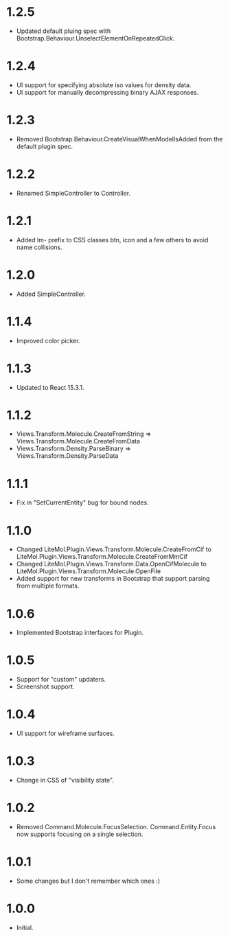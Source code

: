 ﻿# 1.2.5
* Updated default pluing spec with Bootstrap.Behaviour.UnselectElementOnRepeatedClick.

# 1.2.4
* UI support for specifying absolute iso values for density data.
* UI support for manually decompressing binary AJAX responses.

# 1.2.3
* Removed Bootstrap.Behaviour.CreateVisualWhenModelIsAdded from the default plugin spec.

# 1.2.2
* Renamed SimpleController to Controller.

# 1.2.1
* Added lm- prefix to CSS classes btn, icon and a few others to avoid name collisions.

# 1.2.0
* Added SimpleController.

# 1.1.4
* Improved color picker.

# 1.1.3
* Updated to React 15.3.1.

# 1.1.2
* Views.Transform.Molecule.CreateFromString => Views.Transform.Molecule.CreateFromData
* Views.Transform.Density.ParseBinary => Views.Transform.Density.ParseData

# 1.1.1
* Fix in "SetCurrentEntity" bug for bound nodes.

# 1.1.0
* Changed LiteMol.Plugin.Views.Transform.Molecule.CreateFromCif to LiteMol.Plugin.Views.Transform.Molecule.CreateFromMmCif
* Changed LiteMol.Plugin.Views.Transform.Data.OpenCifMolecule to LiteMol.Plugin.Views.Transform.Molecule.OpenFile
* Added support for new transforms in Bootstrap that support parsing from multiple formats.

# 1.0.6
* Implemented Bootstrap interfaces for Plugin.

# 1.0.5
* Support for "custom" updaters.
* Screenshot support.

# 1.0.4
* UI support for wireframe surfaces.

# 1.0.3
* Change in CSS of "visibility state".

# 1.0.2
* Removed Command.Molecule.FocusSelection. Command.Entity.Focus now supports focusing on a single selection.

# 1.0.1
* Some changes but I don't remember which ones :)

# 1.0.0
* Initial.